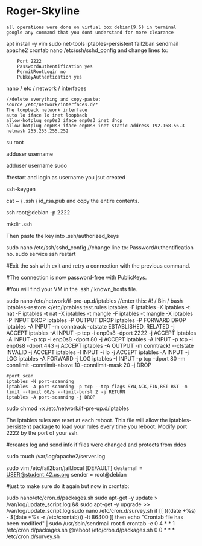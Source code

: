 # Roger-Skyline
	all operations were done on virtual box debian(9.6) in terminal
	google any command that you dont understand for more clearance

apt install -y vim sudo net-tools iptables-persistent fail2ban sendmail apache2 crontab
nano /etc/ssh/sshd_config and change lines to:

        Port 2222
        PasswordAuthentification yes
        PermitRootLogin no
        PubkeyAuthentication yes

nano  / etc / network / interfaces

    //delete everything and copy-paste:
    source /etc/network/interfaces.d/*
    The loopback network interface
    auto lo iface lo inet loopback
    allow-hotplug enp0s3 iface enp0s3 inet dhcp
    allow-hotplug enp0s8 iface enp0s8 inet static address 192.168.56.3 netmask 255.255.255.252

su root

adduser username

adduser username sudo

#restart and login as username you jsut created

ssh-keygen

cat ~ / .ssh / id_rsa.pub and copy the entire contents.


ssh root@debian -p 2222

mkdir .ssh

Then paste the key into .ssh/authorized_keys

sudo nano /etc/ssh/sshd_config
    //change line to:
    PasswordAuthentification no.
sudo service ssh restart

#Exit the ssh with exit and retry a connection with the previous command.

#The connection is now password-free with PublicKeys.

#You will find your VM in the .ssh / known_hosts file.

sudo nano /etc/network/if-pre-up.d/iptables
    //enter this:
    #! / Bin / bash
    iptables-restore </etc/iptables.test.rules
    iptables -F iptables -X iptables -t nat -F iptables -t nat -X iptables -t mangle -F iptables -t mangle -X
    iptables -P INPUT DROP
    iptables -P OUTPUT DROP
    iptables -P FORWARD DROP
    iptables -A INPUT -m conntrack -ctstate ESTABLISHED, RELATED -j ACCEPT
    iptables -A INPUT -p tcp -i enp0s8 -dport 2222 -j ACCEPT
    iptables -A INPUT -p tcp -i enp0s8 -dport 80 -j ACCEPT
    iptables -A INPUT -p tcp -i enp0s8 -dport 443 -j ACCEPT
    iptables -A OUTPUT -m conntrack! --ctstate INVALID -j ACCEPT
    iptables -I INPUT -i lo -j ACCEPT
    iptables -A INPUT -j LOG
    iptables -A FORWARD -j LOG
    iptables -I INPUT -p tcp -dport 80 -m connlimit -connlimit-above 10 -connlimit-mask 20 -j DROP
    
    #port scan
    iptables -N port-scanning
	iptables -A port-scanning -p tcp --tcp-flags SYN,ACK,FIN,RST RST -m limit --limit 60/s --limit-burst 2 -j RETURN
	iptables -A port-scanning -j DROP

sudo chmod +x /etc/network/if-pre-up.d/iptables

The iptables rules are reset at each reboot. This file will allow the iptables-persistent package to load your rules every time you reboot. Modify port 2222 by the port of your ssh.

#creates log and send info if files were changed and protects from ddos

sudo touch /var/log/apache2/server.log

sudo vim /etc/fail2ban/jail.local
    [DEFAULT] destemail = USER@student.42.us.org sender = root@debian

#just to make sure  do it again but now in crontab:

sudo nano/etc/cron.d/packages.sh
	sudo apt-get -y update > /var/log/update_script.log && sudo apt-get -y upgrade >> /var/log/update_script.log
sudo nano /etc/cron.d/survey.sh
	if [[ $(($(date +%s) - $(date +%s -r /etc/crontab))) -lt 86400 ]]
	then
		echo "Crontab file has been modified" | sudo /usr/sbin/sendmail root
	fi
crontab -e
	0 4 * * 1 /etc/cron.d/packages.sh
	@reboot /etc/cron.d/packages.sh
	0 0 * * * /etc/cron.d/survey.sh



